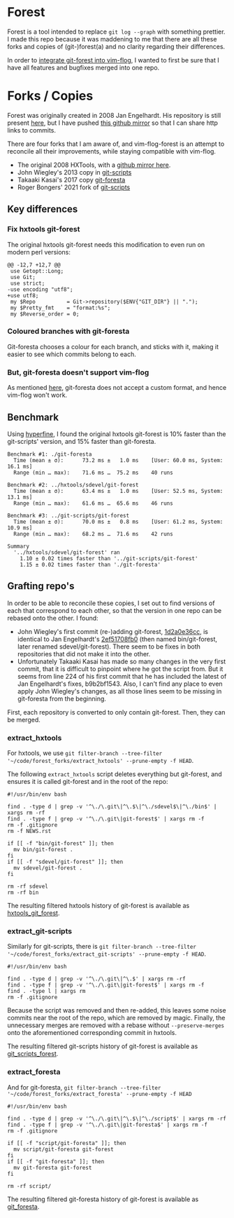 # Forest

Forest is a tool intended to replace `git log --graph` with something prettier.
I made this repo because it was maddening to me that there are all these forks and
copies of (git-)forest(a) and no clarity regarding their differences.

In order to [integrate git-forest into vim-flog](https://github.com/TamaMcGlinn/vim-flog-forest), I wanted to first be sure that I have
all features and bugfixes merged into one repo.

# Forks / Copies

Forest was originally created in 2008 Jan Engelhardt. His repository is still present [here](http://inai.de/projects/hxtools/),
but I have pushed [this github mirror](https://github.com/TamaMcGlinn/hxtools) so that I can share http links to commits.

There are four forks that I am aware of, and vim-flog-forest is an attempt to reconcile all their improvements, while staying
compatible with vim-flog.

- The original 2008 HXTools, with a [github mirror here](https://github.com/TamaMcGlinn/hxtools).
- John Wiegley's 2013 copy in [git-scripts](https://github.com/jwiegley/git-scripts/blob/master/git-forest)
- Takaaki Kasai's 2017 copy [git-foresta](https://github.com/takaaki-kasai/git-foresta)
- Roger Bongers' 2021 fork of [git-scripts](https://github.com/rbong/git-scripts/blob/master/git-forest)

## Key differences

### Fix hxtools git-forest

The original hxtools git-forest needs this modification to even run on modern perl versions:

```
@@ -12,7 +12,7 @@
 use Getopt::Long;
 use Git;
 use strict;
-use encoding "utf8";
+use utf8;
 my $Repo          = Git->repository($ENV{"GIT_DIR"} || ".");
 my $Pretty_fmt    = "format:%s";
 my $Reverse_order = 0;
```

### Coloured branches with git-foresta

Git-foresta chooses a colour for each branch, and sticks with it, making it easier to see
which commits belong to each.

### But, git-foresta doesn't support vim-flog

As mentioned [here](https://github.com/rbong/vim-flog/issues/49#issuecomment-940162907),
git-foresta does not accept a custom format, and hence vim-flog won't work.

## Benchmark

Using [hyperfine](https://github.com/sharkdp/hyperfine), I found the original hxtools
git-forest is 10% faster than the git-scripts' version, and 15% faster than git-foresta.

```
Benchmark #1: ./git-foresta
  Time (mean ± σ):      73.2 ms ±   1.0 ms    [User: 60.0 ms, System: 16.1 ms]
  Range (min … max):    71.6 ms …  75.2 ms    40 runs

Benchmark #2: ../hxtools/sdevel/git-forest
  Time (mean ± σ):      63.4 ms ±   1.0 ms    [User: 52.5 ms, System: 13.1 ms]
  Range (min … max):    61.6 ms …  65.6 ms    46 runs

Benchmark #3: ../git-scripts/git-forest
  Time (mean ± σ):      70.0 ms ±   0.8 ms    [User: 61.2 ms, System: 10.9 ms]
  Range (min … max):    68.2 ms …  71.6 ms    42 runs

Summary
  '../hxtools/sdevel/git-forest' ran
    1.10 ± 0.02 times faster than '../git-scripts/git-forest'
    1.15 ± 0.02 times faster than './git-foresta'
```

## Grafting repo's

In order to be able to reconcile these copies, I set out to find versions of each that correspond to each other, so that
the version in one repo can be rebased onto the other. I found:

- John Wiegley's first commit (re-)adding git-forest, [1d2a0e36cc](https://github.com/jwiegley/git-scripts/commit/1d2a0e36ccc9ce1744a5831ef84c5ed5a7dc9b42), is identical to Jan Engelhardt's [2ef51708fb0](https://github.com/TamaMcGlinn/hxtools/commit/2ef51708fb0b9b95c7ea62b124b98222f6662105) (then named bin/git-forest, later renamed sdevel/git-forest). There seem to be fixes in both repositories that did not make it into the other.
- Unfortunately Takaaki Kasai has made so many changes in the very first commit, that it is difficult to pinpoint where he got the script from. But it seems from line 224 of his first commit that he has included the latest of Jan Engelhardt's fixes, b9b2bf1543. Also, I can't find any place to even apply John Wiegley's changes, as all those lines seem to be missing in git-foresta from the beginning.

First, each repository is converted to only contain git-forest. Then, they can be merged.

### extract_hxtools

For hxtools, we use `git filter-branch --tree-filter '~/code/forest_forks/extract_hxtools' --prune-empty -f HEAD`.

The following `extract_hxtools` script deletes everything but git-forest, and ensures it is called git-forest and in the root of the repo:

```
#!/usr/bin/env bash

find . -type d | grep -v '^\./\.git\|^\.$\|^\./sdevel$\|^\./bin$' | xargs rm -rf
find . -type f | grep -v '^\./\.git\|git-forest$' | xargs rm -f
rm -f .gitignore
rm -f NEWS.rst

if [[ -f "bin/git-forest" ]]; then
  mv bin/git-forest .
fi
if [[ -f "sdevel/git-forest" ]]; then
  mv sdevel/git-forest .
fi

rm -rf sdevel
rm -rf bin
```

The resulting filtered hxtools history of git-forest is available as [hxtools_git_forest](https://github.com/TamaMcGlinn/git-forest/tree/hxtools_git_forest).

### extract_git-scripts

Similarly for git-scripts, there is `git filter-branch --tree-filter '~/code/forest_forks/extract_git-scripts' --prune-empty -f HEAD`.

```
#!/usr/bin/env bash

find . -type d | grep -v '^\./\.git\|^\.$' | xargs rm -rf
find . -type f | grep -v '^\./\.git\|git-forest$' | xargs rm -f
find . -type l | xargs rm
rm -f .gitignore
```

Because the script was removed and then re-added, this leaves some noise commits near the root 
of the repo, which are removed by magic. Finally, the unnecessary merges are removed with a rebase
without `--preserve-merges` onto the aforementioned corresponding commit in hxtools.

The resulting filtered git-scripts history of git-forest is available as [git_scripts_forest](https://github.com/TamaMcGlinn/git-forest/tree/git_scripts_forest).

### extract_foresta

And for git-foresta, `git filter-branch --tree-filter '~/code/forest_forks/extract_foresta' --prune-empty -f HEAD`

```
#!/usr/bin/env bash

find . -type d | grep -v '^\./\.git\|^\.$\|^\./script$' | xargs rm -rf
find . -type f | grep -v '^\./\.git\|git-foresta$' | xargs rm -f
rm -f .gitignore

if [[ -f "script/git-foresta" ]]; then
  mv script/git-foresta git-forest
fi
if [[ -f "git-foresta" ]]; then
  mv git-foresta git-forest
fi

rm -rf script/
```

The resulting filtered git-foresta history of git-forest is available as [git_foresta](https://github.com/TamaMcGlinn/git-forest/tree/git_foresta).

